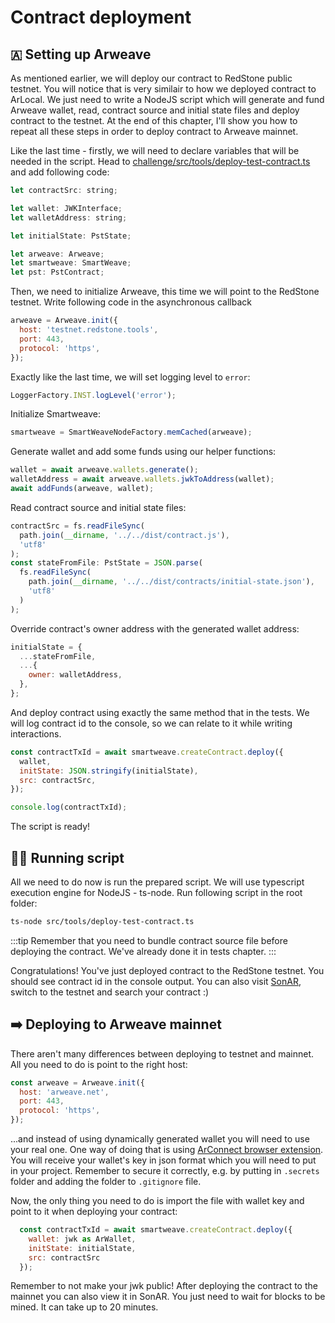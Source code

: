# Contract deployment

## 🇦 Setting up Arweave

As mentioned earlier, we will deploy our contract to RedStone public testnet. You will notice that is very similair to how we deployed contract to ArLocal. We just need to write a NodeJS script which will generate and fund Arweave wallet, read, contract source and initial state files and deploy contract to the testnet. At the end of this chapter, I'll show you how to repeat all these steps in order to deploy contract to Arweave mainnet.

Like the last time - firstly, we will need to declare variables that will be needed in the script. Head to [challenge/src/tools/deploy-test-contract.ts](https://github.com/redstone-finance/redstone-academy/blob/main/redstone-academy-pst/challenge/src/tools/deploy-test-contract.ts) and add following code:

```js
let contractSrc: string;

let wallet: JWKInterface;
let walletAddress: string;

let initialState: PstState;

let arweave: Arweave;
let smartweave: SmartWeave;
let pst: PstContract;
```

Then, we need to initialize Arweave, this time we will point to the RedStone testnet. Write following code in the asynchronous callback

```js
arweave = Arweave.init({
  host: 'testnet.redstone.tools',
  port: 443,
  protocol: 'https',
});
```

Exactly like the last time, we will set logging level to `error`:

```js
LoggerFactory.INST.logLevel('error');
```

Initialize Smartweave:

```js
smartweave = SmartWeaveNodeFactory.memCached(arweave);
```

Generate wallet and add some funds using our helper functions:

```js
wallet = await arweave.wallets.generate();
walletAddress = await arweave.wallets.jwkToAddress(wallet);
await addFunds(arweave, wallet);
```

Read contract source and initial state files:

```js
contractSrc = fs.readFileSync(
  path.join(__dirname, '../../dist/contract.js'),
  'utf8'
);
const stateFromFile: PstState = JSON.parse(
  fs.readFileSync(
    path.join(__dirname, '../../dist/contracts/initial-state.json'),
    'utf8'
  )
);
```

Override contract's owner address with the generated wallet address:

```js
initialState = {
  ...stateFromFile,
  ...{
    owner: walletAddress,
  },
};
```

And deploy contract using exactly the same method that in the tests. We will log contract id to the console, so we can relate to it while writing interactions.

```js
const contractTxId = await smartweave.createContract.deploy({
  wallet,
  initState: JSON.stringify(initialState),
  src: contractSrc,
});

console.log(contractTxId);
```

The script is ready!

## 🏃‍♀️ Running script

All we need to do now is run the prepared script. We will use typescript execution engine for NodeJS - ts-node. Run following script in the root folder:

```bash
ts-node src/tools/deploy-test-contract.ts
```

:::tip
Remember that you need to bundle contract source file before deploying the contract. We've already done it in tests chapter.
:::

Congratulations!
You've just deployed contract to the RedStone testnet. You should see contract id in the console output. You can also visit [SonAR](htttps://sonar.redstone.tools), switch to the testnet and search your contract :)

## ➡️ Deploying to Arweave mainnet

There aren't many differences between deploying to testnet and mainnet. All you need to do is point to the right host:

```js
const arweave = Arweave.init({
  host: 'arweave.net',
  port: 443,
  protocol: 'https',
});
```

...and instead of using dynamically generated wallet you will need to use your real one. One way of doing that is using [ArConnect browser extension](https://www.arconnect.io/). You will receive your wallet's key in json format which you will need to put in your project. Remember to secure it correctly, e.g. by putting in `.secrets` folder and adding the folder to `.gitignore` file.

Now, the only thing you need to do is import the file with wallet key and point to it when deploying your contract:

```js
  const contractTxId = await smartweave.createContract.deploy({
    wallet: jwk as ArWallet,
    initState: initialState,
    src: contractSrc
  });
```

Remember to not make your jwk public!
After deploying the contract to the mainnet you can also view it in SonAR. You just need to wait for blocks to be mined. It can take up to 20 minutes.
